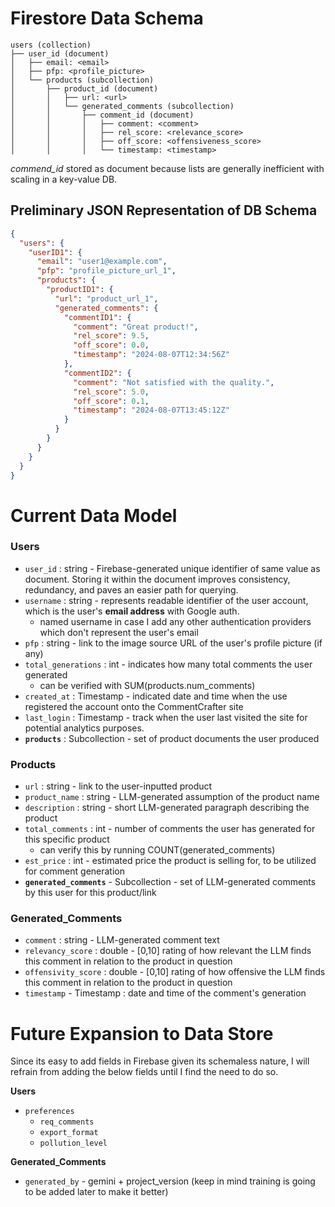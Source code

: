 # Firestore Data Schema

```
users (collection)
├── user_id (document)
│   ├── email: <email>
│   ├── pfp: <profile_picture>
│   └── products (subcollection)
│       ├── product_id (document)
│       │   ├── url: <url>
│       │   └── generated_comments (subcollection)
│       │       ├── comment_id (document)
│       │       │   ├── comment: <comment>
│       │       │   ├── rel_score: <relevance_score>
│       │       │   ├── off_score: <offensiveness_score>
│       │       │   └── timestamp: <timestamp>
```

_commend_id_ stored as document because lists are generally inefficient with scaling in a key-value DB.

## Preliminary JSON Representation of DB Schema

```json
{
  "users": {
    "userID1": {
      "email": "user1@example.com",
      "pfp": "profile_picture_url_1",
      "products": {
        "productID1": {
          "url": "product_url_1",
          "generated_comments": {
            "commentID1": {
              "comment": "Great product!",
              "rel_score": 9.5,
              "off_score": 0.0,
              "timestamp": "2024-08-07T12:34:56Z"
            },
            "commentID2": {
              "comment": "Not satisfied with the quality.",
              "rel_score": 5.0,
              "off_score": 0.1,
              "timestamp": "2024-08-07T13:45:12Z"
            }
          }
        }
      }
    }
  }
}
```

# Current Data Model

### **Users**
- `user_id` : string - Firebase-generated unique identifier of same value as document. Storing it within the document improves consistency, redundancy, and paves an easier path for querying.
- `username` : string - represents readable identifier of the user account, which is the user's **email address** with Google auth.
    - named username in case I add any other authentication providers which don't represent the user's email
- `pfp` : string - link to the image source URL of the user's profile picture (if any)
- `total_generations` : int - indicates how many total comments the user generated
    - can be verified with SUM(products.num_comments)
- `created_at` : Timestamp - indicated date and time when the use registered the account onto the CommentCrafter site
- `last_login` : Timestamp - track when the user last visited the site for potential analytics purposes.
- **`products`** : Subcollection - set of product documents the user produced

### **Products**
- `url` : string - link to the user-inputted product
- `product_name` : string - LLM-generated assumption of the product name 
- `description` : string - short LLM-generated paragraph describing the product
- `total_comments` : int - number of comments the user has generated for this specific product
    - can verify this by running COUNT(generated_comments)
- `est_price` : int - estimated price the product is selling for, to be utilized for comment generation
- **`generated_comments`** - Subcollection - set of LLM-generated comments by this user for this product/link


### **Generated_Comments**
- `comment` : string - LLM-generated comment text
- `relevancy_score` : double - [0,10] rating of how relevant the LLM finds this comment in relation to the product in question
- `offensivity_score` : double - [0,10] rating of how offensive the LLM finds this comment in relation to the product in question
- `timestamp` - Timestamp : date and time of the comment's generation

# Future Expansion to Data Store

Since its easy to add fields in Firebase given its schemaless nature, I will refrain from adding the below fields until I find the need to do so.

**Users**
- `preferences`
    - `req_comments`
    - `export_format`
    - `pollution_level`

**Generated_Comments**
- `generated_by` - gemini + project_version (keep in mind training is going to be added later to make it better)
